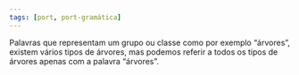 ```yaml
---
tags: [port, port-gramática]
---
```


Palavras que representam um grupo ou classe como por exemplo “árvores”, existem vários tipos de árvores, mas podemos referir a todos os tipos de árvores apenas com a palavra “árvores”.